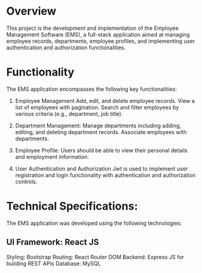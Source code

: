 # Overview
This project is the development and implementation of the Employee Management Software (EMS), a full-stack application aimed at managing employee records, departments, employee profiles, and implementing user authentication and authorization functionalities.

# Functionality
The EMS application encompasses the following key functionalities:

1. Employee Management
Add, edit, and delete employee records.
View a list of employees with pagination.
Search and filter employees by various criteria (e.g., department, job title).

2. Department Management:
Manage departments including adding, editing, and deleting department records.
Associate employees with departments.

3. Employee Profile:
Users should be able to view their personal details and employment information.

4. User Authentication and Authorization
Jwt is used to implement user registration and login functionality with authentication and authorization controls.


# Technical Specifications:

The EMS application was developed using the following technologies: 
## UI Framework: React JS  
Styling: Bootstrap 
Routing: React Router DOM 
Backend: Express JS for building REST APIs 
Database: MySQL




